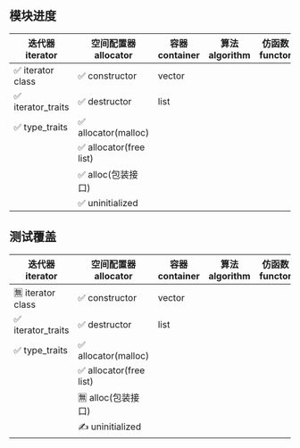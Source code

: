## 模块进度

| 迭代器 iterator      | 空间配置器 allocator        | 容器 container | 算法 algorithm | 仿函数 functor | 适配器 adaptor |
|-------------------|------------------------|--------------|--------------|-------------|-------------|
| ✅ iterator class  | ✅ constructor          | vector       |              |             |             |
| ✅ iterator_traits | ✅ destructor           | list         |              |             |             |
| ✅ type_traits     | ✅ allocator(malloc)    |              |              |             |             |
|                   | ✅ allocator(free list) |              |              |             |             |
|                   | ✅ alloc(包装接口)          |              |              |             |             |
|                   | ✅ uninitialized        |              |              |             |             |

## 测试覆盖

| 迭代器 iterator       | 空间配置器 allocator        | 容器 container | 算法 algorithm | 仿函数 functor | 适配器 adaptor |
|--------------------|------------------------|--------------|--------------|-------------|-------------|
| 🈚️ iterator class | ✅ constructor          | vector       |              |             |             |
| ✅ iterator_traits  | ✅ destructor           | list         |              |             |             |
| ✅ type_traits      | ✅ allocator(malloc)    |              |              |             |             |
|                    | ✅ allocator(free list) |              |              |             |             |
|                    | 🈚️ alloc(包装接口)        |              |              |             |             |
|                    | ✍️ uninitialized       |              |              |             |             |
